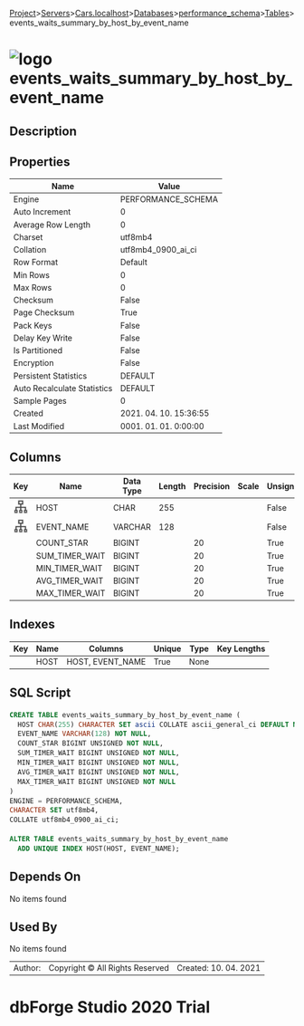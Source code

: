 [Project](../../../../../startpage.md)>[Servers](../../../../Servers.md)>[Cars.localhost](../../../Cars.localhost.md)>[Databases](../../Databases.md)>[performance_schema](../performance_schema.md)>[Tables](Tables.md)>events_waits_summary_by_host_by_event_name


# ![logo](../../../../../Images/table64.svg) events_waits_summary_by_host_by_event_name

## <a name="#Description"></a>Description
> 
## <a name="#Properties"></a>Properties
|Name|Value|
|---|---|
|Engine|PERFORMANCE_SCHEMA|
|Auto Increment|0|
|Average Row Length|0|
|Charset|utf8mb4|
|Collation|utf8mb4_0900_ai_ci|
|Row Format|Default|
|Min Rows|0|
|Max Rows|0|
|Checksum|False|
|Page Checksum|True|
|Pack Keys|False|
|Delay Key Write|False|
|Is Partitioned|False|
|Encryption|False|
|Persistent Statistics|DEFAULT|
|Auto Recalculate Statistics|DEFAULT|
|Sample Pages|0|
|Created|2021. 04. 10. 15:36:55|
|Last Modified|0001. 01. 01. 0:00:00|


## <a name="#Columns"></a>Columns
|Key|Name|Data Type|Length|Precision|Scale|Unsigned|Zerofill|Binary|Not Null|Auto Increment|Default|Virtual|Description|
|:---:|---|---|---|---|---|---|---|---|---|---|---|---|---|
|[![Indexes HOST](../../../../../Images/index.svg)](#Indexes)|HOST|CHAR|255|||False|False|False|False|False|NULL|False||
|[![Indexes HOST](../../../../../Images/index.svg)](#Indexes)|EVENT_NAME|VARCHAR|128|||False|False|False|True|False||False||
||COUNT_STAR|BIGINT||20||True|False|False|True|False||False||
||SUM_TIMER_WAIT|BIGINT||20||True|False|False|True|False||False||
||MIN_TIMER_WAIT|BIGINT||20||True|False|False|True|False||False||
||AVG_TIMER_WAIT|BIGINT||20||True|False|False|True|False||False||
||MAX_TIMER_WAIT|BIGINT||20||True|False|False|True|False||False||

## <a name="#Indexes"></a>Indexes
|Key|Name|Columns|Unique|Type|Key Lengths|
|:---:|---|---|---|---|---|
||HOST|HOST, EVENT_NAME|True|None||

## <a name="#SqlScript"></a>SQL Script
```SQL
CREATE TABLE events_waits_summary_by_host_by_event_name (
  HOST CHAR(255) CHARACTER SET ascii COLLATE ascii_general_ci DEFAULT NULL,
  EVENT_NAME VARCHAR(128) NOT NULL,
  COUNT_STAR BIGINT UNSIGNED NOT NULL,
  SUM_TIMER_WAIT BIGINT UNSIGNED NOT NULL,
  MIN_TIMER_WAIT BIGINT UNSIGNED NOT NULL,
  AVG_TIMER_WAIT BIGINT UNSIGNED NOT NULL,
  MAX_TIMER_WAIT BIGINT UNSIGNED NOT NULL
)
ENGINE = PERFORMANCE_SCHEMA,
CHARACTER SET utf8mb4,
COLLATE utf8mb4_0900_ai_ci;

ALTER TABLE events_waits_summary_by_host_by_event_name 
  ADD UNIQUE INDEX HOST(HOST, EVENT_NAME);
```

## <a name="#DependsOn"></a>Depends On
No items found

## <a name="#UsedBy"></a>Used By
No items found

||||
|---|---|---|
|Author: |Copyright © All Rights Reserved|Created: 10. 04. 2021|
# dbForge Studio 2020 Trial